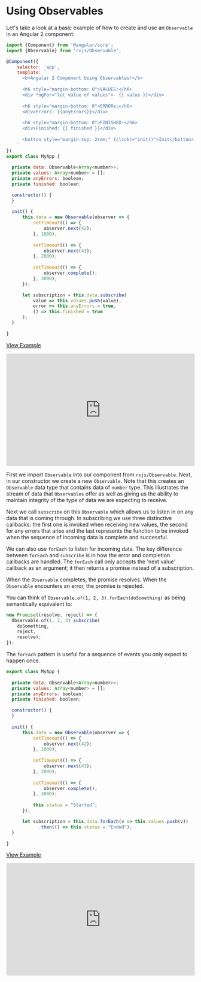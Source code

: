 # Using Observables

Let's take a look at a basic example of how to create and use an `Observable` in an Angular 2 component:

```js
import {Component} from '@angular/core';
import {Observable} from 'rxjs/Observable';

@Component({
	selector: 'app',
	template: `
	  <b>Angular 2 Component Using Observables!</b>
	 
	  <h6 style="margin-bottom: 0">VALUES:</h6>
	  <div *ngFor="let value of values">- {{ value }}</div>
	  
	  <h6 style="margin-bottom: 0">ERRORs:</h6>
	  <div>Errors: {{anyErrors}}</div>
	  
	  <h6 style="margin-bottom: 0">FINISHED:</h6>
	  <div>Finished: {{ finished }}</div>
	  
	  <button style="margin-top: 2rem;" (click)="init()">Init</button>
	`
})
export class MyApp {
  
  private data: Observable<Array<number>>;
  private values: Array<number> = [];
  private anyErrors: boolean;
  private finished: boolean;

  constructor() {
  }
  
  init() {
      this.data = new Observable(observer => {
          setTimeout(() => {
              observer.next(42);
          }, 1000);
          
          setTimeout(() => {
              observer.next(43);
          }, 2000);
          
          setTimeout(() => {
              observer.complete();
          }, 3000);
      });

      let subscription = this.data.subscribe(
          value => this.values.push(value),
          error => this.anyErrors = true,
          () => this.finished = true
      );
  }

}
```
[View Example](http://plnkr.co/edit/Sl4KLv?p=preview)

<iframe class="no-pdf" style="width: 100%; height: 300px" src="http://embed.plnkr.co/Sl4KLv/" frameborder="0" allowfullscren="allowfullscren"></iframe>

First we import `Observable` into our component from `rxjs/Observable`. Next, in our constructor we create a new `Observable`. Note that this creates an `Observable` data type that contains data of `number` type. This illustrates the stream of data that `Observables` offer as well as giving us the ability to maintain integrity of the type of data we are expecting to receive. 

Next we call `subscribe` on this `Observable` which allows us to listen in on any data that is coming through. In subscribing we use three distinctive callbacks: the first one is invoked when receiving new values, the second for any errors that arise and the last represents the function to be invoked when the sequence of incoming data is complete and successful.

We can also use `forEach` to listen for incoming data. The key difference between `forEach` and `subscribe` is in how the error and completion callbacks are handled. The `forEach` call only accepts the 'next value' callback as an argument; it then returns a promise instead of a subscription.

When the `Observable` completes, the promise resolves. When the `Observable` encounters an error, the promise is rejected.

You can think of `Observable.of(1, 2, 3).forEach(doSomething)` as being semantically equivalent to:

```javascript
new Promise((resolve, reject) => {
  Observable.of(1, 2, 3).subscribe(
    doSomething,
    reject,
    resolve);
});
```

The `forEach` pattern is useful for a sequence of events you only expect to happen once. 

```js
export class MyApp {
  
  private data: Observable<Array<number>>;
  private values: Array<number> = [];
  private anyErrors: boolean;
  private finished: boolean;

  constructor() {
  }
  
  init() {
      this.data = new Observable(observer => {
          setTimeout(() => {
              observer.next(42);
          }, 1000);
          
          setTimeout(() => {
              observer.next(43);
          }, 2000);
          
          setTimeout(() => {
              observer.complete();
          }, 3000);
          
          this.status = "Started";
      });

      let subscription = this.data.forEach(v => this.values.push(v))
		    .then(() => this.status = "Ended");
  }

}
```

[View Example](http://plnkr.co/edit/Sef6op?p=preview)

<iframe class="no-pdf" style="width: 100%; height: 300px" src="http://embed.plnkr.co/Sef6op/" frameborder="0" allowfullscren="allowfullscren"></iframe>
